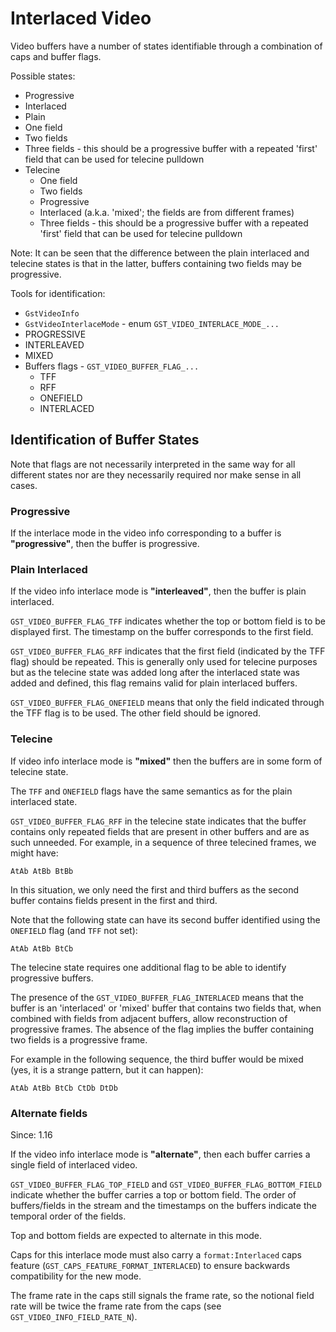 # Interlaced Video

Video buffers have a number of states identifiable through a combination
of caps and buffer flags.

Possible states:
- Progressive
- Interlaced
 - Plain
  - One field
  - Two fields
  - Three fields - this should be a progressive buffer with a repeated 'first'
    field that can be used for telecine pulldown
 - Telecine
   - One field
   - Two fields
    - Progressive
    - Interlaced (a.k.a. 'mixed'; the fields are from different frames)
   - Three fields - this should be a progressive buffer with a repeated 'first'
     field that can be used for telecine pulldown

Note: It can be seen that the difference between the plain interlaced
and telecine states is that in the latter, buffers containing
two fields may be progressive.

Tools for identification:
 - `GstVideoInfo`
  - `GstVideoInterlaceMode` - enum `GST_VIDEO_INTERLACE_MODE_...`
   - PROGRESSIVE
   - INTERLEAVED
   - MIXED
 - Buffers flags - `GST_VIDEO_BUFFER_FLAG_...`
   - TFF
   - RFF
   - ONEFIELD
   - INTERLACED

## Identification of Buffer States

Note that flags are not necessarily interpreted in the same way for all
different states nor are they necessarily required nor make sense in all
cases.

### Progressive

If the interlace mode in the video info corresponding to a buffer is
**"progressive"**, then the buffer is progressive.

### Plain Interlaced

If the video info interlace mode is **"interleaved"**, then the buffer is
plain interlaced.

`GST_VIDEO_BUFFER_FLAG_TFF` indicates whether the top or bottom field
is to be displayed first. The timestamp on the buffer corresponds to the
first field.

`GST_VIDEO_BUFFER_FLAG_RFF` indicates that the first field (indicated
by the TFF flag) should be repeated. This is generally only used for
telecine purposes but as the telecine state was added long after the
interlaced state was added and defined, this flag remains valid for
plain interlaced buffers.

`GST_VIDEO_BUFFER_FLAG_ONEFIELD` means that only the field indicated
through the TFF flag is to be used. The other field should be ignored.

### Telecine

If video info interlace mode is **"mixed"** then the buffers are in some
form of telecine state.

The `TFF` and `ONEFIELD` flags have the same semantics as for the plain
interlaced state.

`GST_VIDEO_BUFFER_FLAG_RFF` in the telecine state indicates that the
buffer contains only repeated fields that are present in other buffers
and are as such unneeded. For example, in a sequence of three telecined
frames, we might have:

    AtAb AtBb BtBb

In this situation, we only need the first and third buffers as the
second buffer contains fields present in the first and third.

Note that the following state can have its second buffer identified
using the `ONEFIELD` flag (and `TFF` not set):

    AtAb AtBb BtCb

The telecine state requires one additional flag to be able to identify
progressive buffers.

The presence of the `GST_VIDEO_BUFFER_FLAG_INTERLACED` means that the
buffer is an 'interlaced' or 'mixed' buffer that contains two fields
that, when combined with fields from adjacent buffers, allow
reconstruction of progressive frames. The absence of the flag implies
the buffer containing two fields is a progressive frame.

For example in the following sequence, the third buffer would be mixed
(yes, it is a strange pattern, but it can happen):

    AtAb AtBb BtCb CtDb DtDb

### Alternate fields

Since: 1.16

If the video info interlace mode is **"alternate"**, then each buffer
carries a single field of interlaced video.

`GST_VIDEO_BUFFER_FLAG_TOP_FIELD` and `GST_VIDEO_BUFFER_FLAG_BOTTOM_FIELD`
indicate whether the buffer carries a top or bottom field. The order of
buffers/fields in the stream and the timestamps on the buffers indicate the
temporal order of the fields.

Top and bottom fields are expected to alternate in this mode.

Caps for this interlace mode must also carry a `format:Interlaced` caps feature
(`GST_CAPS_FEATURE_FORMAT_INTERLACED`) to ensure backwards compatibility for
the new mode.

The frame rate in the caps still signals the frame rate, so the notional field
rate will be twice the frame rate from the caps (see `GST_VIDEO_INFO_FIELD_RATE_N`).
